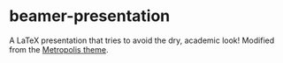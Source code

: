 # beamer-presentation
A LaTeX presentation that tries to avoid the dry, academic look! Modified from the [Metropolis theme](https://github.com/matze/mtheme). 
